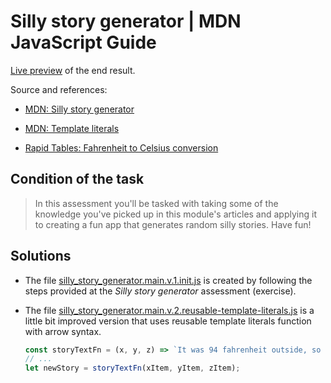 # Silly story generator | MDN JavaScript Guide

[Live preview](https://metalevel-tech.github.io/js_homework/MDN.Exercises/silly_story_generator_arrays_assessment/silly_story_generator.index.html) of the end result. 

Source and references:

* [MDN: Silly story generator](https://developer.mozilla.org/en-US/docs/Learn/JavaScript/First_steps/Silly_story_generator)

* [MDN: Template literals](https://developer.mozilla.org/en-US/docs/Web/JavaScript/Reference/Template_literals)

* [Rapid Tables: Fahrenheit to Celsius conversion](https://www.rapidtables.com/convert/temperature/fahrenheit-to-celsius.html)

## Condition of the task

> In this assessment you'll be tasked with taking some of the knowledge you've picked up in this module's articles and applying it to creating a fun app that generates random silly stories. Have fun!


## Solutions

* The file [silly_story_generator.main.v.1.init.js](silly_story_generator.main.v.1.init.js) is created by following the steps provided at the *Silly story generator* assessment (exercise).

* The file [silly_story_generator.main.v.2.reusable-template-literals.js](silly_story_generator.main.v.2.reusable-template-literals.js) is a little bit improved version that uses reusable template literals function with arrow syntax.

    ```js
    const storyTextFn = (x, y, z) => `It was 94 fahrenheit outside, so ${x} went for a walk. When they got to ${y}, they stared in horror for a few moments, then ${z}. Bob saw the whole thing, but was not surprised — ${x} weighs 300 pounds, and it was a hot day.`;
    // ...
    let newStory = storyTextFn(xItem, yItem, zItem);
    ```
